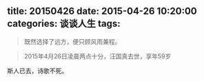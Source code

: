 title: 20150426
date: 2015-04-26 10:20:00
categories: 谈谈人生
tags: 
---

<blockquote class="blockquote-center">既然选择了远方，便只顾风雨兼程。</blockquote>

>2015年4月26日凌晨两点十分，汪国真去世，享年59岁

斯人已去，诗歌不死。
